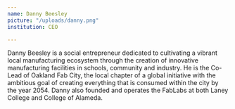 ```yaml
---
name: Danny Beesley
picture: "/uploads/danny.png"
institution: CEO

---
```


Danny Beesley is a social entrepreneur dedicated to cultivating a vibrant local manufacturing ecosystem through the creation of innovative manufacturing facilities in schools, community and industry. He is the Co-Lead of Oakland Fab City, the local chapter of a global initiative with the ambitious goal of creating everything that is consumed within the city by the year 2054.  Danny also founded and operates the FabLabs at both Laney College and College of Alameda.  

